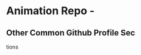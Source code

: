 





















# Animation Repo - 
## Other Common Github Profile Sec



















tions



